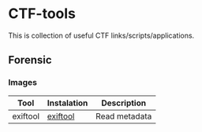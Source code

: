 # CTF-tools

This is collection of useful CTF links/scripts/applications. 

## Forensic

### Images

| Tool | Instalation | Description |
|----------|------|-------------|
| exiftool | [exiftool](https://linoxide.com/linux-how-to/install-use-exiftool-linux-ubuntu-centos/) | Read metadata |
